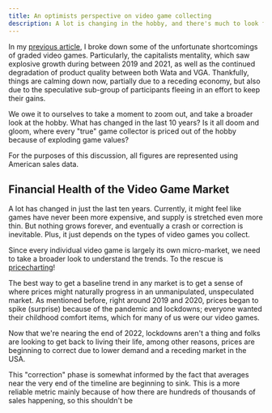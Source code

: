 ```yaml
---
title: An optimists perspective on video game collecting
description: A lot is changing in the hobby, and there's much to look forward to
---
```

In my [previous article](https://www.afew.games/essays/the-unfortunate-state-of-graded-games), I broke down some of the unfortunate shortcomings of graded video games. Particularly, the capitalists mentality, which saw explosive growth during between 2019 and 2021, as well as the continued degradation of product quality between both Wata and VGA. Thankfully, things are calming down now, partially due to a receding economy, but also due to the speculative sub-group of participants fleeing in an effort to keep their gains.

We owe it to ourselves to take a moment to zoom out, and take a broader look at the hobby. What has changed in the last 10 years? Is it all doom and gloom, where every "true" game collector is priced out of the hobby because of exploding game values?

For the purposes of this discussion, all figures are represented using American sales data.

## Financial Health of the Video Game Market

A lot has changed in just the last ten years. Currently, it might feel like games have never been more expensive, and supply is stretched even more thin. But nothing grows forever, and eventually a crash or correction is inevitable. Plus, it just depends on the types of video games you collect.

Since every individual video game is largely its own micro-market, we need to take a broader look to understand the trends. To the rescue is [pricecharting](https://www.pricecharting.com/)!

<charts>

The best way to get a baseline trend in any market is to get a sense of where prices might naturally progress in an unmanipulated, unspeculated market. As mentioned before, right around 2019 and 2020, prices began to spike (surprise) because of the pandemic and lockdowns; everyone wanted their childhood comfort items, which for many of us were our video games.

Now that we're nearing the end of 2022, lockdowns aren't a thing and folks are looking to get back to living their life, among other reasons, prices are beginning to correct due to lower demand and a receding market in the USA.

This "correction" phase is somewhat informed by the fact that averages near the very end of the timeline are beginning to sink. This is a more reliable metric mainly because of how there are hundreds of thousands of sales happening, so this shouldn't be